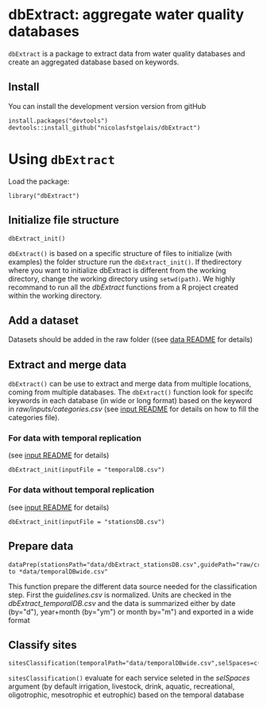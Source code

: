 # dbExtract: aggregate water quality databases
 `dbExtract` is a package to extract data from water quality databases and create an aggregated database based on keywords.

 ## Install

 You can install the development version version from gitHub

 ```{r eval=FALSE}
 install.packages("devtools")
 devtools::install_github("nicolasfstgelais/dbExtract")
 ```
 # Using `dbExtract`

 Load the package:

 ```{r}
 library("dbExtract")
 ```
## Initialize  file structure
 ```{r}
 dbExtract_init()
 ```
`dbExtract()` is based on a specific structure of files to initialize (with examples) the folder structure run the `dbExtract_init()`.
If thedirectory where you want to initialize dbExtract is different from the working directory, change the working directory using `setwd(path)`. We highly recommand to run all the *dbExtract* functions from a R project created within the working directory. 

## Add a dataset 
Datasets should be added in the raw folder ((see [data README](https://github.com/nicolasfstgelais/dbExtract/blob/master/raw/README.md) for details)



## Extract and merge data
`dbExtract()` can be use to extract and merge data from multiple locations, coming from multiple databases. The `dbExtract()` function look for specifc keywords in each database (in wide or long format) based on the keyword in *raw/inputs/categories.csv* (see [input README](https://github.com/nicolasfstgelais/dbExtract/blob/master/raw/inputs/README.md) for details on how to fill the categories file).

### For data with temporal replication 
(see [input README](https://github.com/nicolasfstgelais/dbExtract/blob/master/raw/inputs/README.md) for details)

 ```{r}
 dbExtract_init(inputFile = "temporalDB.csv")
 ``` 
 
 ### For data without temporal replication 
(see [input README](https://github.com/nicolasfstgelais/dbExtract/blob/master/raw/inputs/README.md) for details)
 
 ```{r}
 dbExtract_init(inputFile = "stationsDB.csv")
 ``` 

## Prepare data
 ```{r}
dataPrep(stationsPath="data/dbExtract_stationsDB.csv",guidePath="raw/criteria/guidelines.csv",temporalPath="data/dbExtract_temporalDB.csv",by="ym") to *data/temporalDBwide.csv"
 ``` 
 This function prepare the different data source needed for the classification step. First the *guidelines.csv* is normalized. Units are checked in the *dbExtract_temporalDB.csv* and the data is summarized either by date (by="d"), year+month (by="ym") or month by="m") and exported in a wide format 
 
## Classify sites
 ```{r}
sitesClassification(temporalPath="data/temporalDBwide.csv",selSpaces=c("irrigation","livestock","drink","aquatic","recreational","oligotrophic","mesotrophic","eutrophic")
 ``` 
`sitesClassification()` evaluate for each service seleted in the *selSpaces* argument (by default irrigation, livestock, drink, aquatic, recreational, oligotrophic, mesotrophic et eutrophic) based on the temporal database
